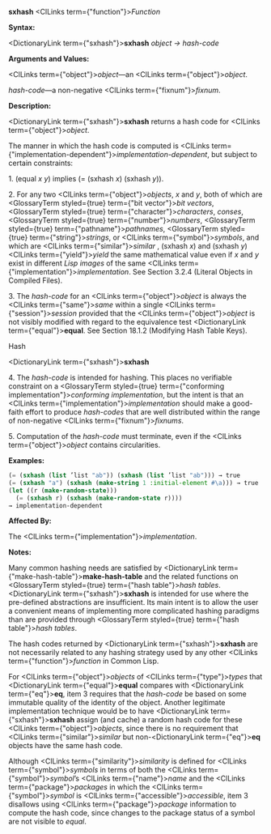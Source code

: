 **sxhash** <ClLinks  term={"function"}><i>Function</i></ClLinks> 



**Syntax:** 



<DictionaryLink  term={"sxhash"}><b>sxhash</b></DictionaryLink> *object → hash-code* 



**Arguments and Values:** 



<ClLinks  term={"object"}><i>object</i></ClLinks>—an <ClLinks  term={"object"}><i>object</i></ClLinks>. 



*hash-code*—a non-negative <ClLinks  term={"fixnum"}><i>fixnum</i></ClLinks>. 



**Description:** 



<DictionaryLink  term={"sxhash"}><b>sxhash</b></DictionaryLink> returns a hash code for <ClLinks  term={"object"}><i>object</i></ClLinks>. 



The manner in which the hash code is computed is <ClLinks  term={"implementation-dependent"}><i>implementation-dependent</i></ClLinks>, but subject to certain constraints: 



1\. (equal *x y*) implies (= (sxhash *x*) (sxhash *y*)). 



2\. For any two <ClLinks  term={"object"}><i>objects</i></ClLinks>, *x* and *y*, both of which are <GlossaryTerm styled={true} term={"bit vector"}><i>bit vectors</i></GlossaryTerm>, <GlossaryTerm styled={true} term={"character"}><i>characters</i></GlossaryTerm>, *conses*, <GlossaryTerm styled={true} term={"number"}><i>numbers</i></GlossaryTerm>, <GlossaryTerm styled={true} term={"pathname"}><i>pathnames</i></GlossaryTerm>, <GlossaryTerm styled={true} term={"string"}><i>strings</i></GlossaryTerm>, or <ClLinks  term={"symbol"}><i>symbols</i></ClLinks>, and which are <ClLinks  term={"similar"}><i>similar</i></ClLinks> , (sxhash *x*) and (sxhash *y*) <ClLinks  term={"yield"}><i>yield</i></ClLinks> the same mathematical value even if *x* and *y* exist in different *Lisp images* of the same <ClLinks  term={"implementation"}><i>implementation</i></ClLinks>. See Section 3.2.4 (Literal Objects in Compiled Files). 



3\. The *hash-code* for an <ClLinks  term={"object"}><i>object</i></ClLinks> is always the <ClLinks  term={"same"}><i>same</i></ClLinks> within a single <ClLinks  term={"session"}><i>session</i></ClLinks> provided that the <ClLinks  term={"object"}><i>object</i></ClLinks> is not visibly modified with regard to the equivalence test <DictionaryLink  term={"equal"}><b>equal</b></DictionaryLink>. See Section 18.1.2 (Modifying Hash Table Keys). 



Hash 



 



 



<DictionaryLink  term={"sxhash"}><b>sxhash</b></DictionaryLink> 



4\. The *hash-code* is intended for hashing. This places no verifiable constraint on a <GlossaryTerm styled={true} term={"conforming implementation"}><i>conforming implementation</i></GlossaryTerm>, but the intent is that an <ClLinks  term={"implementation"}><i>implementation</i></ClLinks> should make a good-faith effort to produce *hash-codes* that are well distributed within the range of non-negative <ClLinks  term={"fixnum"}><i>fixnums</i></ClLinks>. 



5\. Computation of the *hash-code* must terminate, even if the <ClLinks  term={"object"}><i>object</i></ClLinks> contains circularities. 

**Examples:**
```lisp
(= (sxhash (list ’list "ab")) (sxhash (list ’list "ab"))) → true 
(= (sxhash "a") (sxhash (make-string 1 :initial-element #\a))) → true 
(let ((r (make-random-state))) 
  (= (sxhash r) (sxhash (make-random-state r)))) 
→ implementation-dependent 
```
**Affected By:** 



The <ClLinks  term={"implementation"}><i>implementation</i></ClLinks>. 



**Notes:** 



Many common hashing needs are satisfied by <DictionaryLink  term={"make-hash-table"}><b>make-hash-table</b></DictionaryLink> and the related functions on <GlossaryTerm styled={true} term={"hash table"}><i>hash tables</i></GlossaryTerm>. <DictionaryLink  term={"sxhash"}><b>sxhash</b></DictionaryLink> is intended for use where the pre-defined abstractions are insufficient. Its main intent is to allow the user a convenient means of implementing more complicated hashing paradigms than are provided through <GlossaryTerm styled={true} term={"hash table"}><i>hash tables</i></GlossaryTerm>. 



The hash codes returned by <DictionaryLink  term={"sxhash"}><b>sxhash</b></DictionaryLink> are not necessarily related to any hashing strategy used by any other <ClLinks  term={"function"}><i>function</i></ClLinks> in Common Lisp. 



For <ClLinks  term={"object"}><i>objects</i></ClLinks> of <ClLinks  term={"type"}><i>types</i></ClLinks> that <DictionaryLink  term={"equal"}><b>equal</b></DictionaryLink> compares with <DictionaryLink  term={"eq"}><b>eq</b></DictionaryLink>, item 3 requires that the *hash-code* be based on some immutable quality of the identity of the object. Another legitimate implementation technique would be to have <DictionaryLink  term={"sxhash"}><b>sxhash</b></DictionaryLink> assign (and cache) a random hash code for these <ClLinks  term={"object"}><i>objects</i></ClLinks>, since there is no requirement that <ClLinks  term={"similar"}><i>similar</i></ClLinks> but non-<DictionaryLink  term={"eq"}><b>eq</b></DictionaryLink> objects have the same hash code. 



Although <ClLinks  term={"similarity"}><i>similarity</i></ClLinks> is defined for <ClLinks  term={"symbol"}><i>symbols</i></ClLinks> in terms of both the <ClLinks  term={"symbol"}><i>symbol</i></ClLinks>’s <ClLinks  term={"name"}><i>name</i></ClLinks> and the <ClLinks  term={"package"}><i>packages</i></ClLinks> in which the <ClLinks  term={"symbol"}><i>symbol</i></ClLinks> is <ClLinks  term={"accessible"}><i>accessible</i></ClLinks>, item 3 disallows using <ClLinks  term={"package"}><i>package</i></ClLinks> information to compute the hash code, since changes to the package status of a symbol are not visible to *equal*. 





